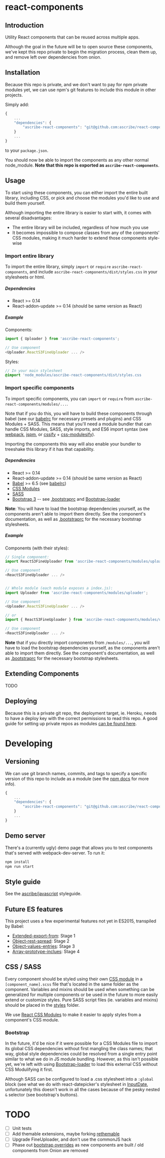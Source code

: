 react-components
================

Introduction
------------

Utility React components that can be reused across multiple apps.

Although the goal in the future will be to open source these components,
we've kept this repo private to begin the migration process, clean them up,
and remove left over dependencies from onion.

Installation
------------

Because this repo is private, and we don't want to pay for npm private
modules yet, we can use npm's git features to include this module in
other projects.

Simply add:

```javascript
{
    ...
    "dependencies": {
        "ascribe-react-components": "git@github.com:ascribe/react-components.git"
    }
    ...
}
```

to your `package.json`.

You should now be able to import the components as any other normal
node_module. **Note that this repo is exported as
`ascribe-react-components`**.

Usage
-----

To start using these components, you can either import the entire built
library, including CSS, or pick and choose the modules you'd like to
use and build them yourself.

Although importing the entire library is easier to start with, it comes
with several disadvantages:

* The entire library will be included, regardless of how much you use
* It becomes impossible to compose classes from any of the components'
  CSS modules, making it much harder to extend those components
  style-wise

### Import entire library

To import the entire library, simply `import` or `require`
`ascribe-react-components`, and include
`ascribe-react-components/dist/styles.css` in your stylesheets or html.

##### Dependencies

* React >= 0.14
* React-addon-update >= 0.14 (should be same version as React)

##### Example

Components:

```javascript
import { Uploader } from 'ascribe-react-components';

// Use component
<Uploader.ReactS3FineUploader ... />
```

Styles:

```sass
// In your main stylesheet
@import 'node_modules/ascribe-react-components/dist/styles.css
```

### Import specific components

To import specific components, you can `import` or `require` from
`ascribe-react-components/modules/...`.

Note that if you do this, you will have to build these components
through babel (see our [babelrc](./.babelrc) for necessary presets and
plugins) and CSS Modules + SASS. This means that you'll need a module
bundler that can handle CSS Modules, SASS, style imports, and ES6 import
syntax (see [webpack](https://github.com/webpack/webpack),
[jspm](http://jspm.io/), or [cssify](https://github.com/davidguttman/cssify) +
[css-modulesify](https://github.com/css-modules/css-modulesify)).

Importing the components this way will also enable your bundler to
treeshake this library if it has that capability.

##### Dependencies

* React >= 0.14
* React-addon-update >= 0.14 (should be same version as React)
* [Babel](http://babeljs.io/) >= 6.5 (see [babelrc](./.babelrc))
* [CSS Modules](https://github.com/css-modules/css-modules)
* [SASS](http://sass-lang.com/)
* [Bootstrap 3](http://getbootstrap.com/) -- see [.bootstraprc](./.bootstraprc)
  and [Bootstrap-loader](https://github.com/shakacode/bootstrap-loader)

**Note**: You will have to load the bootstrap dependencies yourself, as
the components aren't able to import them directly. See the component's
documentation, as well as [.bootstraprc](/.bootstraprc) for the necessary
bootstrap stylesheets.

##### Example

Components (with their styles):

```javascript
// Single component:
import ReactS3FineUploader from 'ascribe-react-components/modules/uploader/react_s3_fine_uploader';

// Use component
<ReactS3FineUploader ... />


// Whole module (each module exposes a index.js):
import Uploader from 'ascribe-react-components/modules/uploader';

// Use component
<Uploader.ReactS3FineUploader ... />

// or
import { ReactS3FineUploader } from 'ascribe-react-components/modules/uploader';

// Use component
<ReactS3FineUploader ... />
```

**Note** that if you directly import components from `/modules/...`, you will
have to load the bootstrap dependencies yourself, as the components aren't able
to import them directly. See the component's documentation, as well as
[.bootstraprc](/.bootstraprc) for the necessary bootstrap stylesheets.

Extending Components
--------------------

TODO

Deploying
---------

Because this is a private git repo, the deployment target, ie. Heroku,
needs to have a deploy key with the correct permissions to read this
repo. A good guide for setting up private repos as modules [can be
found here](http://fiznool.com/blog/2015/05/20/an-alternative-to-npm-private-modules/).


Developing
==========

Versioning
----------

We can use git branch names, commits, and tags to specify a specific
version of this repo to include as a module (see the [npm docs](https://docs.npmjs.com/files/package.json#git-urls-as-dependencies)
for more info).

```javascript
{
    ...
    "dependencies": {
        "ascribe-react-components": "git@github.com:ascribe/react-components.git#v0.0.1"
    }
    ...
}
```

Demo server
-----------

There's a (currently ugly) demo page that allows you to test components
that's served with webpack-dev-server. To run it:

```bash
npm install
npm run start
```

Style guide
-----------

See the [ascribe/javascript](https://github.com/ascribe/javascript) styleguide.

Future ES features
------------------

This project uses a few experimental features not yet in ES2015,
transpiled by Babel:
  * [Extended-export-from](https://github.com/leebyron/ecmascript-more-export-from): Stage 1
  * [Object-rest-spread](https://github.com/sebmarkbage/ecmascript-rest-spread): Stage 2
  * [Object-values-entries](https://github.com/tc39/proposal-object-values-entries): Stage 3
  * [Array-prototype-inclues](https://github.com/tc39/Array.prototype.includes): Stage 4

CSS / SASS
----------

Every component should be styled using their own
[CSS module](https://github.com/css-modules/css-modules) in a
`[component_name].scss` file that's located in the same folder as the component.
Variables and mixins should be used when something can be generalized for
multiple components or be used in the future to more easily extend or
customize styles. Pure SASS script files (ie. variables and mixins) should be
placed in the [styles](./styles/) folder.

We use [React CSS Modules](https://github.com/gajus/react-css-modules)
to make it easier to apply styles from a component's CSS module.

### Bootstrap

In the future, it'd be nice if it were possible for a CSS Modules file to import
its global CSS dependencies without first mangling the class names; that way,
global style dependencies could be resolved from a single entry point similar to
what we do in JS module bundling. However, as this isn't possible yet, we're
left with using [Bootstrap-loader](https://github.com/shakacode/bootstrap-loader)
to load this external CSS without CSS Modulifying it first.

Although SASS can be configured to load a .css stylesheet into a `:global` block
(see what we do with react-datepicker's stylesheet in
[InputDate](./modules/form/inputs/input_date.scss), unfortunately this doesn't
work in all the cases because of the pesky nested `&` selector (see
bootstrap's buttons).


TODO
====
* [ ] Unit tests
* [ ] Add themable extensions, maybe forking [rethemable](https://github.com/andreypopp/rethemeable)
* [ ] Upgrade FineUploader, and don't use the commonJS hack
* [ ] Phase out [bootstrap overrides](./modules/styles/_bootstrap_defaults.scss)
      as new components are built / old components from Onion are removed
